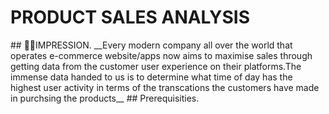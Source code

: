 <h1 align = "centre">PRODUCT SALES ANALYSIS</h1>  
## 🙋‍♂️IMPRESSION.
__Every modern company all over the world that operates e-commerce website/apps now aims to maximise sales through getting data from the customer user experience on their platforms.The immense data handed to us is to determine what time of day has the highest user activity in terms of the transcations the customers have made in purchsing the products__
## Prerequisities.
